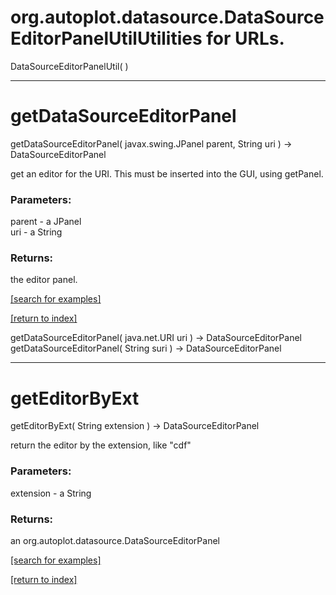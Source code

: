 # org.autoplot.datasource.DataSourceEditorPanelUtilUtilities for URLs.
DataSourceEditorPanelUtil( )


***
<a name="getDataSourceEditorPanel"></a>
# getDataSourceEditorPanel
getDataSourceEditorPanel( javax.swing.JPanel parent, String uri ) &rarr; DataSourceEditorPanel

get an editor for the URI.  This must be inserted into the GUI, using getPanel.

### Parameters:
parent - a JPanel
<br>uri - a String

### Returns:
the editor panel.

<a href="https://github.com/autoplot/dev/search?q=getDataSourceEditorPanel&unscoped_q=getDataSourceEditorPanel">[search for examples]</a>

<a href="https://github.com/autoplot/documentation/blob/master/javadoc/index-all.md">[return to index]</a>

getDataSourceEditorPanel( java.net.URI uri ) &rarr; DataSourceEditorPanel<br>
getDataSourceEditorPanel( String suri ) &rarr; DataSourceEditorPanel<br>
***
<a name="getEditorByExt"></a>
# getEditorByExt
getEditorByExt( String extension ) &rarr; DataSourceEditorPanel

return the editor by the extension, like "cdf"

### Parameters:
extension - a String

### Returns:
an org.autoplot.datasource.DataSourceEditorPanel


<a href="https://github.com/autoplot/dev/search?q=getEditorByExt&unscoped_q=getEditorByExt">[search for examples]</a>

<a href="https://github.com/autoplot/documentation/blob/master/javadoc/index-all.md">[return to index]</a>

